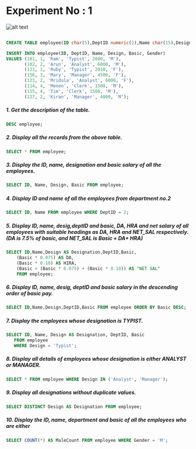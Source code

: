 # Experiment No : 1

![alt text](image-1.png)

```sql

CREATE TABLE employee(ID char(5),DeptID numeric(2),Name char(15),Design char(15),Basic numeric(10,2),Gender char(1));

INSERT INTO employee(ID, DeptID, Name, Design, Basic, Gender)
VALUES (101, 1, 'Ram', 'Typist', 2000, 'M'),
       (102, 2, 'Arun', 'Analyst', 6000, 'M'),
       (121, 1, 'Ruby', 'Typist', 2010, 'F'),
       (156, 3, 'Mary', 'Manager', 4500, 'F'),
       (123, 2, 'Mridula', 'Analyst', 6000, 'F'),
       (114, 4, 'Menon', 'Clerk', 1500, 'M'),
       (115, 4, 'Tim', 'Clerk', 1500, 'M'),
       (127, 2, 'Kiran', 'Manager', 4000, 'M');

```

##### 1. Get the description of the table.

```sql
DESC employee;
```
##### 2. Display all the records from the above table.

```sql
SELECT * FROM employee;
```
##### 3. Display the ID, name, designation and basic salary of all the employees.

```sql
SELECT ID, Name, Design, Basic FROM employee;
```

##### 4. Display ID and name of all the employees from department no.2

```sql
SELECT ID, Name FROM employee WHERE DeptID = 2;
```
##### 5. Display ID, name, desig,deptID and basic, DA, HRA and net salary of all employees with suitable headings as DA, HRA and NET_SAL respectively.(DA is 7.5% of basic, and NET_SAL is Basic + DA+ HRA)

```sql
SELECT ID,Name,Design AS Designation,DeptID,Basic,
    (Basic * 0.075) AS DA,
    (Basic * 0.10) AS HIRA,
    (Basic + (Basic * 0.075) + (Basic * 0.10)) AS "NET SAL"
    FROM employee;

```
##### 6. Display ID, name, desig, deptID and basic salary in the descending order of basic pay.

```sql
SELECT ID,Name,Design,DeptID,Basic FROM employee ORDER BY Basic DESC;

```
##### 7. Display the employees whose designation is TYPIST.

```sql
SELECT ID, Name, Design AS Designation, DeptID, Basic
   FROM employee
   WHERE Design = 'Typist';

```
##### 8. Display all details of employees whose designation is either ANALYST or MANAGER.

```sql
SELECT * FROM employee WHERE Design IN ('Analyst', 'Manager');

```
##### 9. Display all designations without duplicate values.

```sql
SELECT DISTINCT Design AS Designation FROM employee;
```
##### 10. Display the ID, name, department and basic of all the employees who are either

```sql
SELECT COUNT(*) AS MaleCount FROM employee WHERE Gender = 'M';
```
##### 

```sql

```
##### 

```sql

```
##### 

```sql

```
##### 

```sql

```
##### 

```sql

```
##### 

```sql

```